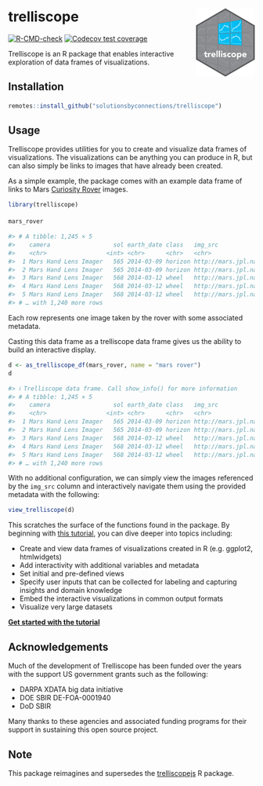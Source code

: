 # trelliscope <img src="man/figures/logo.svg" align="right" alt="" width="120" />

<!-- badges: start -->
[![R-CMD-check](https://github.com/trelliscope/trelliscope/actions/workflows/R-CMD-check.yaml/badge.svg)](https://github.com/trelliscope/trelliscope/actions/workflows/R-CMD-check.yaml)
[![Codecov test coverage](https://codecov.io/gh/trelliscope/trelliscope/branch/main/graph/badge.svg)](https://app.codecov.io/gh/trelliscope/trelliscope?branch=main)
<!-- badges: end -->

Trelliscope is an R package that enables interactive exploration of data frames of visualizations.

## Installation

``` r
remotes::install_github("solutionsbyconnections/trelliscope")
```

## Usage

Trelliscope provides utilities for you to create and visualize data frames of visualizations. The visualizations can be anything you can produce in R, but can also simply be links to images that have already been created.

As a simple example, the package comes with an example data frame of links to Mars [Curiosity Rover](https://mars.nasa.gov/msl/home/) images.

``` r
library(trelliscope)

mars_rover
```

``` r
#> # A tibble: 1,245 × 5
#>    camera                  sol earth_date class   img_src
#>    <chr>                 <int> <chr>      <chr>   <chr>
#>  1 Mars Hand Lens Imager   565 2014-03-09 horizon http://mars.jpl.nasa.gov/m…
#>  2 Mars Hand Lens Imager   565 2014-03-09 horizon http://mars.jpl.nasa.gov/m…
#>  3 Mars Hand Lens Imager   568 2014-03-12 wheel   http://mars.jpl.nasa.gov/m…
#>  4 Mars Hand Lens Imager   568 2014-03-12 wheel   http://mars.jpl.nasa.gov/m…
#>  5 Mars Hand Lens Imager   568 2014-03-12 wheel   http://mars.jpl.nasa.gov/m…
#> # … with 1,240 more rows
```

Each row represents one image taken by the rover with some associated metadata.

Casting this data frame as a trelliscope data frame gives us the ability to build an interactive display.

``` r
d <- as_trelliscope_df(mars_rover, name = "mars rover")
d
```

``` r
#> ℹ Trelliscope data frame. Call show_info() for more information
#> # A tibble: 1,245 × 5
#>    camera                  sol earth_date class   img_src
#>    <chr>                 <int> <chr>      <chr>   <chr>
#>  1 Mars Hand Lens Imager   565 2014-03-09 horizon http://mars.jpl.nasa.gov/m…
#>  2 Mars Hand Lens Imager   565 2014-03-09 horizon http://mars.jpl.nasa.gov/m…
#>  3 Mars Hand Lens Imager   568 2014-03-12 wheel   http://mars.jpl.nasa.gov/m…
#>  4 Mars Hand Lens Imager   568 2014-03-12 wheel   http://mars.jpl.nasa.gov/m…
#>  5 Mars Hand Lens Imager   568 2014-03-12 wheel   http://mars.jpl.nasa.gov/m…
#> # … with 1,240 more rows
```

With no additional configuration, we can simply view the images referenced by the `img_src` column and interactively navigate them using the provided metadata with the following:

``` r
view_trelliscope(d)
```

[](https://user-images.githubusercontent.com/1275592/229949930-59a84582-a09f-4aa5-99fd-cbfb9f0eea8f.png)

This scratches the surface of the functions found in the package. By beginning with [this tutorial](https://trelliscope.org/trelliscope/articles/trelliscope.html), you can dive deeper into topics including:

- Create and view data frames of visualizations created in R (e.g. ggplot2, htmlwidgets)
- Add interactivity with additional variables and metadata
- Set initial and pre-defined views
- Specify user inputs that can be collected for labeling and capturing insights and domain knowledge
- Embed the interactive visualizations in common output formats 
- Visualize very large datasets

[**Get started with the tutorial**](https://trelliscope.org/trelliscope/articles/trelliscope.html)

## Acknowledgements

Much of the development of Trelliscope has been funded over the years with the support US government grants such as the following:

- DARPA XDATA big data initiative
- DOE SBIR DE-FOA-0001940
- DoD SBIR

Many thanks to these agencies and associated funding programs for their support in sustaining this open source project.

## Note

This package reimagines and supersedes the [trelliscopejs](https://hafen.github.io/trelliscopejs/) R package.
